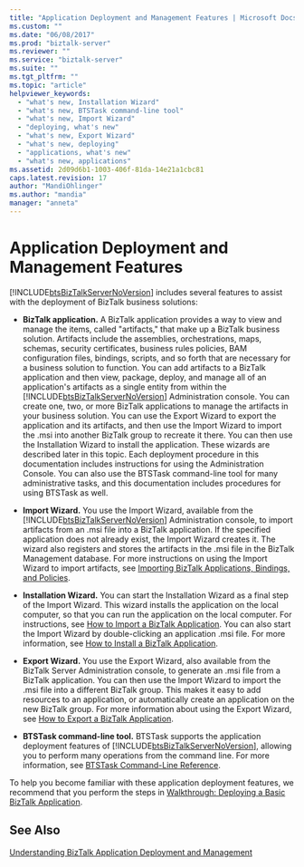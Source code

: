 ```yaml
---
title: "Application Deployment and Management Features | Microsoft Docs"
ms.custom: ""
ms.date: "06/08/2017"
ms.prod: "biztalk-server"
ms.reviewer: ""
ms.service: "biztalk-server"
ms.suite: ""
ms.tgt_pltfrm: ""
ms.topic: "article"
helpviewer_keywords: 
  - "what's new, Installation Wizard"
  - "what's new, BTSTask command-line tool"
  - "what's new, Import Wizard"
  - "deploying, what's new"
  - "what's new, Export Wizard"
  - "what's new, deploying"
  - "applications, what's new"
  - "what's new, applications"
ms.assetid: 2d09d6b1-1003-406f-81da-14e21a1cbc81
caps.latest.revision: 17
author: "MandiOhlinger"
ms.author: "mandia"
manager: "anneta"
---
```

# Application Deployment and Management Features
[!INCLUDE[btsBizTalkServerNoVersion](../includes/btsbiztalkservernoversion-md.md)] includes several features to assist with the deployment of BizTalk business solutions:  
  
-   **BizTalk application.** A BizTalk application provides a way to view and manage the items, called "artifacts," that make up a BizTalk business solution. Artifacts include the assemblies, orchestrations, maps, schemas, security certificates, business rules policies, BAM configuration files, bindings, scripts, and so forth that are necessary for a business solution to function. You can add artifacts to a BizTalk application and then view, package, deploy, and manage all of an application's artifacts as a single entity from within the [!INCLUDE[btsBizTalkServerNoVersion](../includes/btsbiztalkservernoversion-md.md)] Administration console. You can create one, two, or more BizTalk applications to manage the artifacts in your business solution. You can use the Export Wizard to export the application and its artifacts, and then use the Import Wizard to import the .msi into another BizTalk group to recreate it there. You can then use the Installation Wizard to install the application. These wizards are described later in this topic. Each deployment procedure in this documentation includes instructions for using the Administration Console. You can also use the BTSTask command-line tool for many administrative tasks, and this documentation includes procedures for using BTSTask as well.  
  
-   **Import Wizard.** You use the Import Wizard, available from the [!INCLUDE[btsBizTalkServerNoVersion](../includes/btsbiztalkservernoversion-md.md)] Administration console, to import artifacts from an .msi file into a BizTalk application. If the specified application does not already exist, the Import Wizard creates it. The wizard also registers and stores the artifacts in the .msi file in the BizTalk Management database. For more instructions on using the Import Wizard to import artifacts, see [Importing BizTalk Applications, Bindings, and Policies](../core/importing-biztalk-applications-bindings-and-policies.md).  
  
-   **Installation Wizard.** You can start the Installation Wizard as a final step of the Import Wizard. This wizard installs the application on the local computer, so that you can run the application on the local computer. For instructions, see [How to Import a BizTalk Application](../core/how-to-import-a-biztalk-application.md). You can also start the Import Wizard by double-clicking an application .msi file. For more information, see [How to Install a BizTalk Application](../core/how-to-install-a-biztalk-application.md).  
  
-   **Export Wizard.** You use the Export Wizard, also available from the BizTalk Server Administration console, to generate an .msi file from a BizTalk application. You can then use the Import Wizard to import the .msi file into a different BizTalk group. This makes it easy to add resources to an application, or automatically create an application on the new BizTalk group. For more information about using the Export Wizard, see [How to Export a BizTalk Application](../core/how-to-export-a-biztalk-application.md).  
  
-   **BTSTask command-line tool.** BTSTask supports the application deployment features of [!INCLUDE[btsBizTalkServerNoVersion](../includes/btsbiztalkservernoversion-md.md)], allowing you to perform many operations from the command line. For more information, see [BTSTask Command-Line Reference](../core/btstask-command-line-reference.md).  
  
 To help you become familiar with these application deployment features, we recommend that you perform the steps in [Walkthrough: Deploying a Basic BizTalk Application](../core/walkthrough-deploying-a-basic-biztalk-application.md).  
  
## See Also  
 [Understanding BizTalk Application Deployment and Management](../core/understanding-biztalk-application-deployment-and-management.md)